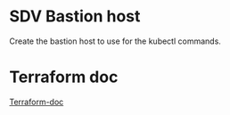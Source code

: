 # SDV Bastion host

Create the bastion host to use for the kubectl commands.


# Terraform doc

[Terraform-doc](terraform-doc.md)

